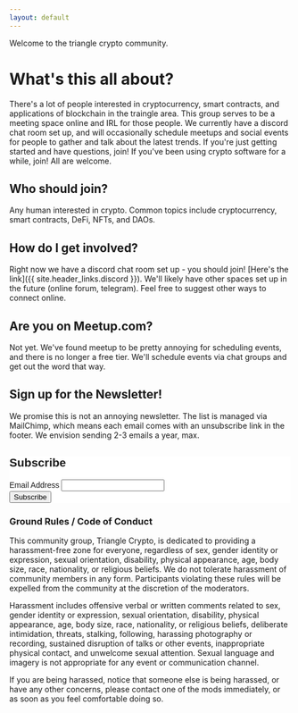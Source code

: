 ```yaml
---
layout: default
---
```


Welcome to the triangle crypto community. 

# What's this all about?

There's a lot of people interested in cryptocurrency, smart contracts, and applications of blockchain in the traingle area. This group serves to be a meeting space online and IRL for those people. We currently have a discord chat room set up, and will occasionally schedule meetups and social events for people to gather and talk about the latest trends. If you're just getting started and have questions, join! If you've been using crypto software for a while, join! All are welcome.

## Who should join?

Any human interested in crypto. Common topics include cryptocurrency, smart contracts, DeFi, NFTs, and DAOs.


## How do I get involved?

Right now we have a discord chat room set up - you should join! [Here's the link]({{ site.header_links.discord }}). We'll likely have other spaces set up in the future (online forum, telegram). Feel free to suggest other ways to connect online.

## Are you on Meetup.com?

Not yet. We've found meetup to be pretty annoying for scheduling events, and there is no longer a free tier. We'll schedule events via chat groups and get out the word that way.

## Sign up for the Newsletter!

We promise this is not an annoying newsletter. The list is managed via MailChimp, which means each email comes with an unsubscribe link in the footer. We envision sending 2-3 emails a year, max.

<!-- Begin Mailchimp Signup Form -->
<link href="//cdn-images.mailchimp.com/embedcode/classic-10_7.css" rel="stylesheet" type="text/css">
<style type="text/css">
	#mc_embed_signup{background:#fff; clear:left; font:14px Helvetica,Arial,sans-serif; }
	/* Add your own Mailchimp form style overrides in your site stylesheet or in this style block.
	   We recommend moving this block and the preceding CSS link to the HEAD of your HTML file. */
</style>
<div id="mc_embed_signup">
<form action="https://chainrelay.us18.list-manage.com/subscribe/post?u=32a55444e935fb59ba81a5d1b&amp;id=fca3bedc52" method="post" id="mc-embedded-subscribe-form" name="mc-embedded-subscribe-form" class="validate" target="_blank" novalidate>
    <div id="mc_embed_signup_scroll">
	<h2>Subscribe</h2>
<div class="mc-field-group">
	<label for="mce-EMAIL">Email Address </label>
	<input type="email" value="" name="EMAIL" class="required email" id="mce-EMAIL">
</div>
	<div id="mce-responses" class="clear">
		<div class="response" id="mce-error-response" style="display:none"></div>
		<div class="response" id="mce-success-response" style="display:none"></div>
	</div>    <!-- real people should not fill this in and expect good things - do not remove this or risk form bot signups-->
    <div style="position: absolute; left: -5000px;" aria-hidden="true"><input type="text" name="b_32a55444e935fb59ba81a5d1b_fca3bedc52" tabindex="-1" value=""></div>
    <div class="clear"><input type="submit" value="Subscribe" name="subscribe" id="mc-embedded-subscribe" class="button"></div>
    </div>
</form>
</div>
<script type='text/javascript' src='//s3.amazonaws.com/downloads.mailchimp.com/js/mc-validate.js'></script><script type='text/javascript'>(function($) {window.fnames = new Array(); window.ftypes = new Array();fnames[0]='EMAIL';ftypes[0]='email';fnames[1]='FNAME';ftypes[1]='text';fnames[2]='LNAME';ftypes[2]='text';fnames[3]='ADDRESS';ftypes[3]='address';fnames[4]='PHONE';ftypes[4]='phone';fnames[5]='FULLNAME';ftypes[5]='text';fnames[6]='CONAME';ftypes[6]='text';fnames[7]='OTHERDEETS';ftypes[7]='text';}(jQuery));var $mcj = jQuery.noConflict(true);</script>
<!--End mc_embed_signup-->

### Ground Rules / Code of Conduct

This community group, Triangle Crypto, is dedicated to providing a harassment-free zone for everyone, regardless of sex, gender identity or expression, sexual orientation, disability, physical appearance, age, body size, race, nationality, or religious beliefs. We do not tolerate harassment of community members in any form. Participants violating these rules will be expelled from the community at the discretion of the moderators.

Harassment includes offensive verbal or written comments related to sex, gender identity or expression, sexual orientation, disability, physical appearance, age, body size, race, nationality, or religious beliefs, deliberate intimidation, threats, stalking, following, harassing photography or recording, sustained disruption of talks or other events, inappropriate physical contact, and unwelcome sexual attention. Sexual language and imagery is not appropriate for any event or communication channel.

If you are being harassed, notice that someone else is being harassed, or have any other concerns, please contact one of the mods immediately, or as soon as you feel comfortable doing so.

